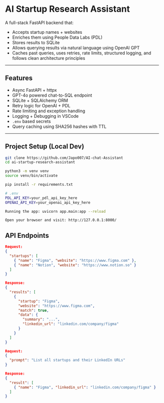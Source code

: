 # AI Startup Research Assistant

A full-stack FastAPI backend that:
- Accepts startup names + websites
- Enriches them using People Data Labs (PDL)
- Stores results to SQLite
- Allows querying results via natural language using OpenAI GPT
- Caches past queries, uses retries, rate limits, structured logging, and follows clean architecture principles

---

## Features

- Async FastAPI + httpx
- GPT-4o powered chat-to-SQL endpoint
- SQLite + SQLAlchemy ORM
- Retry logic for OpenAI + PDL
- Rate limiting and exception handling
- Logging + Debugging in VSCode
- `.env` based secrets
- Query caching using SHA256 hashes with TTL

---

## Project Setup (Local Dev)

```bash
git clone https://github.com/Japo007/AI-chat-Assistant
cd ai-startup-research-assistant

python3 -m venv venv
source venv/bin/activate

pip install -r requirements.txt

# .env
PDL_API_KEY=your_pdl_api_key_here
OPENAI_API_KEY=your_openai_api_key_here

Running the app: uvicorn app.main:app --reload

Open your browser and visit: http://127.0.0.1:8000/
```

## API Endpoints
```json
Request: 
{
  "startups": [
    { "name": "Figma", "website": "https://www.figma.com" },
    { "name": "Notion", "website": "https://www.notion.so" }
  ]
}

Response:
{
  "results": [
    {
      "startup": "Figma",
      "website": "https://www.figma.com",
      "match": true,
      "data": {
        "summary": "...",
        "linkedin_url": "linkedin.com/company/figma"
      }
    }
  ]
}

Request:
{
  "prompt": "List all startups and their LinkedIn URLs"
}

Response:
{
  "result": [
    { "name": "Figma", "linkedin_url": "linkedin.com/company/figma" }
  ]
}
```
